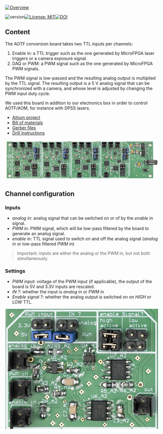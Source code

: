 <a href="https://mufpga.github.io/"><img src="https://raw.githubusercontent.com/mufpga/mufpga.github.io/main/img/logo_title.png" alt="Overview"/>

</a>


![version](https://img.shields.io/badge/version-3.1.1-blue)[![License: MIT](https://img.shields.io/badge/License-MIT-blue.svg)](https://opensource.org/licenses/MIT)[![DOI](https://zenodo.org/badge/410023495.svg)](https://zenodo.org/badge/latestdoi/410023495)

## Content

The AOTF conversion board takes two TTL inputs per channels:
1. Enable in: a TTL trigger such as the one generated by MicroFPGA laser triggers or a camera exposure signal.
2. DAQ or PWM: a PWM signal such as the one generated by MicroFPGA PWM signals.

The PWM signal is low-passed and the resulting analog output is multiplied by the TTL signal. The resulting output is a 5 V analog signal that can be synchronized with a camera, and whose level is adjusted by changing the PWM input duty cycle.

We used this board in addition to our electronics box in order to control AOTF/AOM, for instance with DPSS lasers.

- [Altium project](Altium_project)
- [Bill of materials](BOM)
- [Gerber files](Gerber)
- [Drill instructions](NC_Drill)

![AOTF-CB](AOTF-CB.jpg)


## Channel configuration

### Inputs
- _analog in_: analog signal that can be switched on or of by the _enable in_ signal.
- _PWM in_: PWM signal, which will be low-pass filtered by the board to generate an analog signal.
- _enable in_: TTL signal used to switch on and off the analog signal (_analog in_ or low-pass filtered _PWM in_)

> Important: inputs are either the analog or the PWM in, but not both simultaneously.

### Settings
- _PWM input_: voltage of the PWM input (if applicable), the output of the board is 5V and 3.3V inputs are rescaled.
- _IN ?_: whether the input is _analog in_ or _PWM in_
- _Enable signal ?_: whether the analog output is switched on on _HIGH_ or _LOW_ TTL.


<img src="AOTF-CB_channel.jpg" width="600"/>
